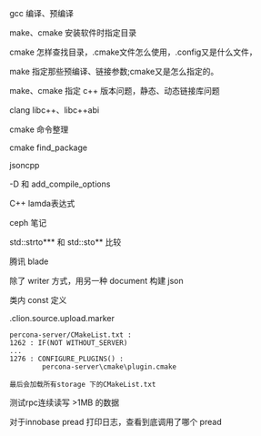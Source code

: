 gcc 编译、预编译

make、cmake 安装软件时指定目录

cmake 怎样查找目录，.cmake文件怎么使用，.config又是什么文件，

make 指定那些预编译、链接参数;cmake又是怎么指定的。

make、cmake 指定 c++ 版本问题，静态、动态链接库问题

clang libc++、libc++abi

cmake 命令整理

cmake find_package

jsoncpp

-D 和 add_compile_options

C++ lamda表达式

ceph 笔记

std::strto*** 和 std::sto** 比较

腾讯 blade

除了 writer 方式，用另一种 document 构建 json

类内 const 定义

.clion.source.upload.marker

```
percona-server/CMakeList.txt :
1262 : IF(NOT WITHOUT_SERVER)
...
1276 : CONFIGURE_PLUGINS() : 
        percona-server\cmake\plugin.cmake
        
最后会加载所有storage 下的CMakeList.txt
```

测试rpc连续读写 >1MB 的数据

对于innobase pread 打印日志，查看到底调用了哪个 pread